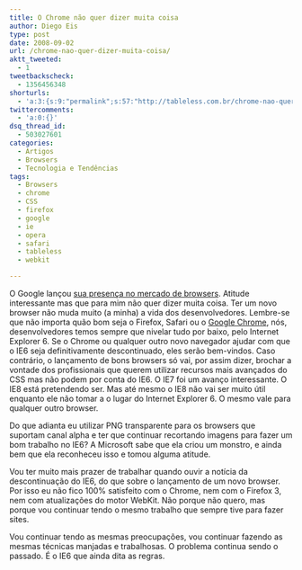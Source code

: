 ```yaml
---
title: O Chrome não quer dizer muita coisa
author: Diego Eis
type: post
date: 2008-09-02
url: /chrome-nao-quer-dizer-muita-coisa/
aktt_tweeted:
  - 1
tweetbackscheck:
  - 1356456348
shorturls:
  - 'a:3:{s:9:"permalink";s:57:"http://tableless.com.br/chrome-nao-quer-dizer-muita-coisa";s:7:"tinyurl";s:26:"http://tinyurl.com/3hclxtr";s:4:"isgd";s:19:"http://is.gd/sLQoKs";}'
twittercomments:
  - 'a:0:{}'
dsq_thread_id:
  - 503027601
categories:
  - Artigos
  - Browsers
  - Tecnologia e Tendências
tags:
  - Browsers
  - chrome
  - CSS
  - firefox
  - google
  - ie
  - opera
  - safari
  - tableless
  - webkit

---
```

O Google lançou [sua presença no mercado de browsers][1]. Atitude interessante mas que para mim não quer dizer muita coisa. Ter um novo browser não muda muito (a minha) a vida dos desenvolvedores. Lembre-se que não importa quão bom seja o Firefox, Safari ou o [Google Chrome][2], nós, desenvolvedores temos sempre que nivelar tudo por baixo, pelo Internet Explorer 6. Se o Chrome ou qualquer outro novo navegador ajudar com que o IE6 seja definitivamente descontinuado, eles serão bem-vindos. <!--more-->Caso contrário, o lançamento de bons browsers só vai, por assim dizer, brochar a vontade dos profissionais que querem utilizar recursos mais avançados do CSS mas não podem por conta do IE6. O IE7 foi um avanço interessante. O IE8 está pretendendo ser. Mas até mesmo o IE8 não vai ser muito útil enquanto ele não tomar a o lugar do Internet Explorer 6. O mesmo vale para qualquer outro browser.

Do que adianta eu utilizar PNG transparente para os browsers que suportam canal alpha e ter que continuar recortando imagens para fazer um bom trabalho no IE6? A Microsoft sabe que ela criou um monstro, e ainda bem que ela reconheceu isso e tomou alguma atitude.

Vou ter muito mais prazer de trabalhar quando ouvir a notícia da descontinuação do IE6, do que sobre o lançamento de um novo browser. Por isso eu não fico 100% satisfeito com o Chrome, nem com o Firefox 3, nem com atualizações do motor WebKit. Não porque não quero, mas porque vou continuar tendo o mesmo trabalho que sempre tive para fazer sites.

Vou continuar tendo as mesmas preocupações, vou continuar fazendo as mesmas técnicas manjadas e trabalhosas. O problema continua sendo o passado. É o IE6 que ainda dita as regras.

 [1]: http://www.google.com/googlebooks/chrome/
 [2]: http://www.google.com/chrome/